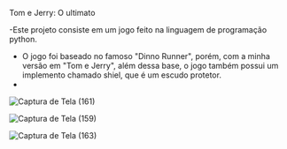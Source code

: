 Tom e Jerry: O ultimato

-Este projeto consiste em um jogo feito na linguagem de programação python.

- O jogo foi baseado no famoso "Dinno Runner", porém, com a minha versão em "Tom e Jerry", além dessa base, o jogo também possui um implemento chamado shiel, que é um escudo protetor.
- 
![Captura de Tela (161)](https://github.com/DehCarmoo/Projeto_final_MOD2_Debora/assets/112902010/c7375852-56d5-4762-9276-079045cd70d5)

![Captura de Tela (159)](https://github.com/DehCarmoo/Projeto_final_MOD2_Debora/assets/112902010/654fdb7b-b1d3-4995-b40c-48572d1e2a7e)

![Captura de Tela (163)](https://github.com/DehCarmoo/Projeto_final_MOD2_Debora/assets/112902010/e8e5df82-7d9d-47ae-8461-4f977876831d)
